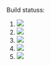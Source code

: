 
Build statuss:

1. [![](https://github.com/lwelch25/containers/workflows/tests-AVLTree/badge.svg)](https://github.com/lwelch25/containers/actions?query=workflow%3Atests-AVLTree)
1. [![](https://github.com/lwelch25/containers/workflows/tests-BST/badge.svg)](https://github.com/lwelch25/containers/actions?query=workflow%3Atests-BST)
1. [![](https://github.com/lwelch25/containers/workflows/tests-BinaryTree/badge.svg)](https://github.com/lwelch25/containers/actions?query=workflow%3Atests-BinaryTree)
1. [![](https://github.com/lwelch25/containers/workflows/tests-fibonacci/badge.svg)](https://github.com/lwelch25/containers/actions?query=workflow%3Atests-fibonacci)
1. [![](https://github.com/lwelch25/containers/workflows/tests-range/badge.svg)](https://github.com/lwelch25/containers/actions?query=workflow%3Atests-range)
